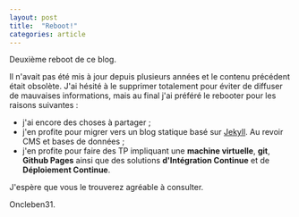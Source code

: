 ```yaml
---
layout: post
title:  "Reboot!"
categories: article
---
```

Deuxième reboot de ce blog.

Il n'avait pas été mis à jour depuis plusieurs années et le contenu précédent était obsolète. J'ai hésité à le supprimer totalement pour éviter de diffuser de mauvaises informations, mais au final j'ai préféré le rebooter pour les raisons suivantes :

*   j'ai encore des choses à partager ;
*   j'en profite pour migrer vers un blog statique basé sur [Jekyll](https://jekyllrb.com/ "Site officiel de Jekyll"). Au revoir CMS et bases de données ;
*   j'en profite pour faire des TP impliquant une __machine virtuelle__, __git__, __Github Pages__ ainsi que des solutions __d'Intégration Continue__ et de __Déploiement Continue__.

J'espère que vous le trouverez agréable à consulter.

Oncleben31.
